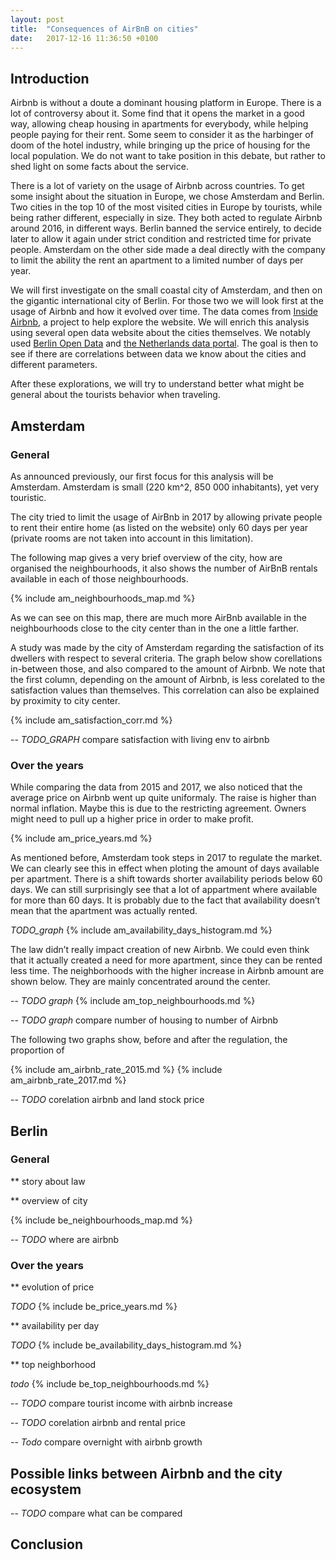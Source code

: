 ```yaml
---
layout: post
title:  "Consequences of AirBnB on cities"
date:   2017-12-16 11:36:50 +0100
---
```


## Introduction
Airbnb is without a doute a dominant housing platform in Europe. There is a lot of controversy about it. Some find that it opens the market in a good way, allowing cheap housing in apartments for everybody, while helping people paying for their rent. Some seem to consider it as the harbinger of doom of the hotel industry, while bringing up the price of housing for the local population. We do not want to take position in this debate, but rather to shed light on some facts about the service.

There is a lot of variety on the usage of Airbnb across countries. To get some insight about the situation in Europe, we chose Amsterdam and Berlin. Two cities in the top 10 of the most visited cities in Europe by tourists, while being rather different, especially in size. They both acted to regulate Airbnb around 2016, in different ways. Berlin banned the service entirely, to decide later to allow it again under strict condition and restricted time for private people. Amsterdam on the other side made a deal directly with the company to limit the ability the rent an apartment to a limited number of days per year.

We will first investigate on the small coastal city of Amsterdam, and then on the gigantic international city of Berlin. For those two we will look first at the usage of Airbnb and how it evolved over time. The data comes from [Inside Airbnb](http://insideairbnb.com), a project to help explore the website. We will enrich this analysis using several open data website about the cities themselves. We notably used [Berlin Open Data](https://daten.berlin.de/) and [the Netherlands data portal](https://data.overheid.nl/). The goal is then to see if there are correlations between data we know about the cities and different parameters.

After these explorations, we will try to understand better what might be general about the tourists behavior when traveling. 

## Amsterdam

### General
As announced previously, our first focus for this analysis will be Amsterdam. Amsterdam is small (220 km^2, 850 000 inhabitants), yet very touristic.

The city tried to limit the usage of AirBnb in 2017 by allowing private people to rent their entire home (as listed on the website) only 60 days per year (private rooms are not taken into account in this limitation).

The following map gives a very brief overview of the city, how are organised the neighbourhoods, it also shows the number of AirBnB rentals available in each of those neighbourhoods. 

{% include am_neighbourhoods_map.md %}

As we can see on this map, there are much more AirBnb available in the neighbourhoods close to the city center than in the one a little farther.

A study was made by the city of Amsterdam regarding the satisfaction of its dwellers with respect to several criteria. The graph below show corellations in-between those, and also compared to the amount of Airbnb. We note that the first column, depending on the amount of Airbnb, is less corelated to the satisfaction values than themselves. This correlation can also be explained by proximity to city center.

{% include am_satisfaction_corr.md %}

-- *TODO_GRAPH* compare satisfaction with living env to airbnb

### Over the years

While comparing the data from 2015 and 2017, we also noticed that the average price on Airbnb went up quite uniformaly. The raise is higher than normal inflation. Maybe this is due to the restricting agreement. Owners might need to pull up a higher price in order to make profit.

{% include am_price_years.md %}

As mentioned before, Amsterdam took steps in 2017 to regulate the market. We can clearly see this in effect when ploting the amount of days available per apartment. There is a shift towards shorter availability periods below 60 days. We can still surprisingly see that a lot of appartment where available for more than 60 days. It is probably due to the fact that availability doesn’t mean that the apartment was actually rented.

*TODO_graph* {% include am_availability_days_histogram.md %}

The law didn’t really impact creation of new Airbnb. We could even think that it actually created a need for more apartment, since they can be rented less time. The neighborhoods with the higher increase in Airbnb amount are shown below. They are mainly concentrated around the center.

-- *TODO graph* {% include am_top_neighbourhoods.md %}

-- *TODO graph* compare number of housing to number of Airbnb

The following two graphs show, before and after the regulation, the proportion of 

{% include am_airbnb_rate_2015.md %}
{% include am_airbnb_rate_2017.md %}

-- *TODO* corelation airbnb and land stock price

## Berlin

### General
** story about law

** overview of city

{% include be_neighbourhoods_map.md %}

-- *TODO* where are airbnb

### Over the years

** evolution of price 

*TODO* {% include be_price_years.md %}

** availability per day

*TODO* {% include be_availability_days_histogram.md %}

** top neighborhood

*todo* {% include be_top_neighbourhoods.md %}

-- *TODO* compare tourist income with airbnb increase

-- *TODO* corelation airbnb and rental price

-- *Todo* compare overnight with airbnb growth

## Possible links between Airbnb and the city ecosystem

-- *TODO* compare what can be compared

## Conclusion
